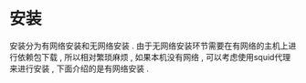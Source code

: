 # 安装

安装分为有网络安装和无网络安装 . 由于无网络安装环节需要在有网络的主机上进行依赖包下载 , 所以相对繁琐麻烦 , 如果本机没有网络 , 可以考虑使用squid代理来进行安装 , 下面介绍的是有网络安装 . 





